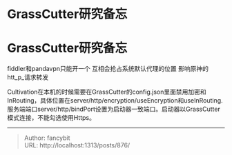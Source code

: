 # GrassCutter研究备忘

<div class="header"><h1 class="single-title animate__animated animate__pulse animate__faster">GrassCutter研究备忘</h1></div>

<div class="content" id="content"><p>fiddler和pandavpn只能开一个 互相会抢占系统默认代理的位置 影响原神的htt_p_请求转发</p><p>Cultivation在本机的时候需要在GrassCutter的config.json里面禁用加密和InRouting，具体位置在server/http/encryption/useEncryption和useInRouting.服务端端口server/http/bindPort设置为启动器一致端口。启动器以GrassCutter模式连接，不能勾选使用Https。</p></div>



---

> Author: fancybit  
> URL: http://localhost:1313/posts/876/  

